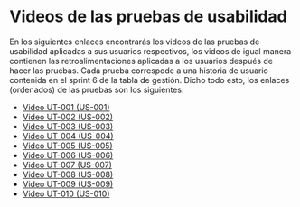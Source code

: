 # Videos de las pruebas de usabilidad
En los siguientes enlaces encontrarás los videos de las pruebas de usabilidad aplicadas a sus usuarios respectivos, los videos de igual manera
contienen las retroalimentaciones aplicadas a los usuarios después de hacer las pruebas. Cada prueba correspode a una historia de usuario
contenida en el sprint 6 de la tabla de gestión. Dicho todo esto, los enlaces (ordenados) de las pruebas son los siguientes:  
- [Video UT-001 (US-001)](https://youtu.be/sOB3w4AbsQU)
- [Video UT-002 (US-002)](https://youtube.com/shorts/4hB-2PKlqoU?si=Bnc6M8bfTUS3yzA9)
- [Video UT-003 (US-003)](https://youtu.be/u7uejx7TkO8?si=UmBHqvXQXDavON8u)
- [Video UT-004 (US-004)](https://youtu.be/fXiL9rjROeQ)
- [Video UT-005 (US-005)](https://youtu.be/CsIq3ei2SOw)
- [Video UT-006 (US-006)](https://www.youtube.com/watch?v=frSNQTxEYlg)
- [Video UT-007 (US-007)](https://youtube.com/shorts/ij-IsgY68MI?si=YRsk8QpWyDVtBSx8)
- [Video UT-008 (US-008)](https://youtu.be/LIlHmrAZ-UY)
- [Video UT-009 (US-009)](https://youtu.be/1ZJrTFJD_pE?si=01cEOwFlRVIc-ATc)
- [Video UT-010 (US-010)](https://youtu.be/omwA5XMJvvk)
